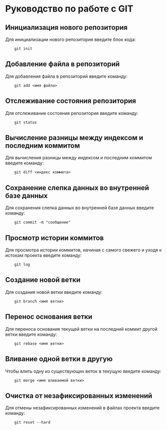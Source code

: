 # Руководство по работе с GIT

## Инициализация нового репозитория

Для инициализации нового репозитория введите блок кода:
```
    git init
```

## Добавление файла в репозиторий

Для добавления файла в репозиторий введите команду:
```
    git add <имя файла>
```

## Отслеживание состояния репозитория

Для отслеживание состояния репозитория введите команду:
```
    git status
```

## Вычисление разницы между индексом и последним коммитом

Для вычисления разницы между индексом и последним коммитом введите команду:
```
    git diff <индекс коммита>
```

## Сохранение слепка данных во внутренней базе данных

Для сохранения слепка данных во внутренней базе данных введите команду:
```
    git commit -m "сообщение"
```

## Просмотр истории коммитов

Для просмотра истории коммитов, начиная с самого свежего и уходя к истокам проекта введите команду:
```
    git log
```

## Создание новой ветки

Для создания новой ветки введите команду:
```
    git branch <имя ветки>
```

## Перенос основания ветки

Для переноса основания текущей ветки на последний коммит другой ветки введите команду:
```
    git rebase <имя ветки>
``` 

## Вливание одной ветки в другую

Чтобы влить одну из существующих веток в текущую введите команду:
```
    git merge <имя вливаемой ветки>
```

## Очистка от незафиксированных изменений

Для отмены незафиксированных изменений в файлах проекта введите команду:
```
    git reset --hard
```
